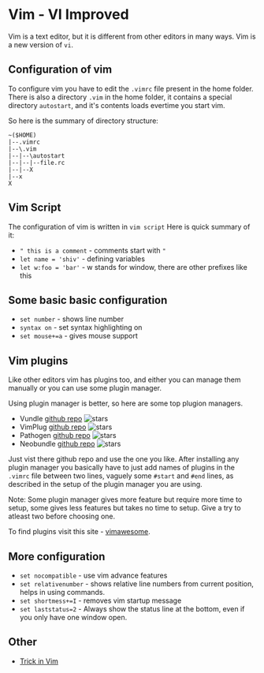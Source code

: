 # Vim - VI Improved

Vim is a text editor, but it is different from other editors in many ways. 
Vim is a new version of `vi`.

## Configuration of vim

To configure vim you have to edit the `.vimrc` file present in the home folder.
There is also a directory `.vim` in the home folder, it contains a special directory `autostart`, and it's contents loads evertime you start vim.

So here is the summary of directory structure:

```
~($HOME)
|--.vimrc
|--\.vim
|--|--\autostart
|--|--|--file.rc
|--|--X
|--x
X
``` 

## Vim Script

The configuration of vim is written in `vim script`
Here is quick summary of it:

* `" this is a comment` - comments start with `"`
* `let name = 'shiv'` - defining variables
* `let w:foo = 'bar'` - w stands for window, there are other prefixes like this

## Some basic basic configuration

* `set number` - shows line number
* `syntax on` - set syntax highlighting on
* `set mouse+=a` - gives mouse support

## Vim plugins

Like other editors vim has plugins too, and either you can manage them manually or you can use some plugin manager.

Using plugin manager is better, so here are some top plugion managers.

* Vundle [github repo](https://github.com/VundleVim/Vundle.vim) ![stars](https://img.shields.io/github/stars/VundleVim/Vundle.vim?style=social)
* VimPlug [github repo](https://github.com/junegunn/vim-plug) ![stars](https://img.shields.io/github/stars/junegunn/vim-plug?style=social)
* Pathogen [github repo](https://github.com/tpope/vim-pathogen) ![stars](https://img.shields.io/github/stars/tpope/vim-pathogen?style=social)
* Neobundle [github repo](https://github.com/Shougo/neobundle.vim) ![stars](https://img.shields.io/github/stars/Shougo/neobundle.vim?style=social)

Just vist there github repo and use the one you like. After installing any plugin manager you basically have to just add names of plugins in the `.vimrc` file between two lines, vaguely some `#start` and `#end` lines, as described in the setup of the plugin manager you are using.

Note: Some plugin manager gives more feature but require more time to setup, some gives less features but takes no time to setup. Give a try to atleast two before choosing one.

To find plugins visit this site - [vimawesome](https://vimawesome.com/).

## More configuration

* `set nocompatible` - use vim advance features
* `set relativenumber` - shows relative line numbers from current position, helps in using commands.
* `set shortmess+=I` - removes vim startup message
* `set laststatus=2` - Always show the status line at the bottom, even if you only have one window open.
 
## Other

* [Trick in Vim](./tricks.md)


